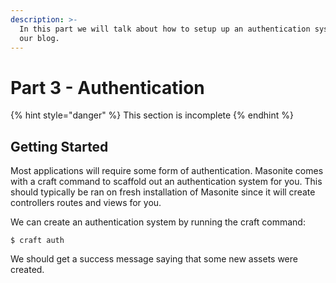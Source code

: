 ```yaml
---
description: >-
  In this part we will talk about how to setup up an authentication system for
  our blog.
---
```


# Part 3 - Authentication

{% hint style="danger" %}
This section is incomplete
{% endhint %}

## Getting Started

Most applications will require some form of authentication. Masonite comes with a craft command to scaffold out an authentication system for you. This should typically be ran on fresh installation of Masonite since it will create controllers routes and views for you.

We can create an authentication system by running the craft command:

```text
$ craft auth
```

We should get a success message saying that some new assets were created.

